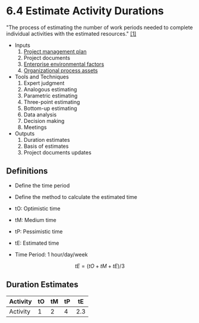 # 6.4 Estimate Activity Durations

"The process of estimating the number of work periods needed to complete
individual activities with the estimated resources."
[[1]](../home.md#references)

- Inputs
  1. [Project management plan](../04-integration/4.2-develop-project-management-plan.md)
  2. Project documents
  3. [Enterprise environmental factors](../01-business-and-environment/01-enterprise-environmental-factors.md)
  4. [Organizational process assets](../01-business-and-environment/03-organizational-process-assets.md)
- Tools and Techniques
  1. Expert judgment
  2. Analogous estimating
  3. Parametric estimating
  4. Three-point estimating
  5. Bottom-up estimating
  6. Data analysis
  7. Decision making
  8. Meetings
- Outputs
  1. Duration estimates
  2. Basis of estimates
  3. Project documents updates

## Definitions

- Define the time period
- Define the method to calculate the estimated time

- tO: Optimistic time
- tM: Medium time
- tP: Pessimistic time
- tE: Estimated time

- Time Period: 1 hour/day/week

```math
tE = (tO + tM + tE) / 3
```

## Duration Estimates

| Activity | tO  | tM  | tP  | tE  |
| -------- | --- | --- | --- | --- |
| Activity | 1   | 2   | 4   | 2.3 |
